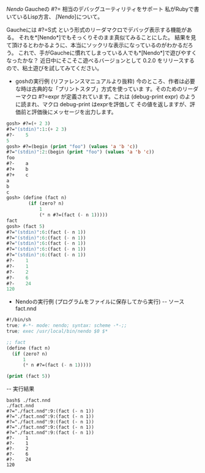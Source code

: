 *Nendo* Gaucheの #?= 相当のデバッグユーティリティをサポート
私がRubyで書いているLisp方言、 *[Nendo*]について。

Gaucheには #?=S式 という形式のリーダマクロでデバッグ表示する機能がある。
それを*[Nendo*]でもそっくりそのまま真似てみることにした。
結果を見て頂けるとわかるように、本当にソックリな表示になっているのがわかるだろう。
これで、手がGaucheに慣れてしまっている人でも*[Nendo*]で遊びやすくなったかな？
近日中にそこそこ遊べるバージョンとして 0.2.0 をリリースするので、粘土遊びを試してみてください。

- goshの実行例 (リファレンスマニュアルより抜粋)
 今のところ、作者は必要な時は古典的な「プリントスタブ」方式を使っていま
 す。そのためのリーダーマクロ #?=expr が定義されています。これは
 (debug-print expr) のように読まれ、マクロ debug-print はexprを評価して
 その値を返しますが、評価前と評価後にメッセージを出力します。

```lisp
gosh> #?=(+ 2 3)
#?="(stdin)":1:(+ 2 3)
#?-    5
5
gosh> #?=(begin (print "foo") (values 'a 'b 'c))
#?="(stdin)":2:(begin (print "foo") (values 'a 'b 'c))
foo
#?-    a
#?+    b
#?+    c
a
b
c
gosh> (define (fact n)
        (if (zero? n)
            1
            (* n #?=(fact (- n 1)))))
fact
gosh> (fact 5)
#?="(stdin)":6:(fact (- n 1))
#?="(stdin)":6:(fact (- n 1))
#?="(stdin)":6:(fact (- n 1))
#?="(stdin)":6:(fact (- n 1))
#?="(stdin)":6:(fact (- n 1))
#?-    1
#?-    1
#?-    2
#?-    6
#?-    24
120
```

- Nendoの実行例 (プログラムをファイルに保存してから実行)
-- ソース fact.nnd
```lisp
#!/bin/sh
true; #-*- mode: nendo; syntax: scheme -*-;;
true; exec /usr/local/bin/nendo $0 $*

;; fact
(define (fact n)
  (if (zero? n)
      1
      (* n #?=(fact (- n 1)))))

(print (fact 5))
```

-- 実行結果
```
bash$ ./fact.nnd 
./fact.nnd 
#?="./fact.nnd":9:(fact (- n 1))
#?="./fact.nnd":9:(fact (- n 1))
#?="./fact.nnd":9:(fact (- n 1))
#?="./fact.nnd":9:(fact (- n 1))
#?="./fact.nnd":9:(fact (- n 1))
#?-    1
#?-    1
#?-    2
#?-    6
#?-    24
120
```
